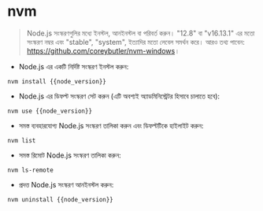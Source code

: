 # nvm

> Node.js সংস্করণগুলির মধ্যে ইনস্টল, আনইনস্টল বা পরিবর্ত করুন।
> "12.8" বা "v16.13.1" এর মতো সংস্করণ নম্বর এবং "stable", "system", ইত্যাদির মতো লেবেল সমর্থন করে।
> আরও তথ্য পাবেন: <https://github.com/coreybutler/nvm-windows>।

- Node.js এর একটি নির্দিষ্ট সংস্করণ ইনস্টল করুন:

`nvm install {{node_version}}`

- Node.js এর ডিফল্ট সংস্করণ সেট করুন (এটি অবশ্যই অ্যাডমিনিস্ট্রেটর হিসাবে চালাতে হবে):

`nvm use {{node_version}}`

- সমস্ত ব্যবহারযোগ্য Node.js সংস্করণ তালিকা করুন এবং ডিফল্টটিকে হাইলাইট করুন:

`nvm list`

- সমস্ত রিমোট Node.js সংস্করণ তালিকা করুন:

`nvm ls-remote`

- প্রদত্ত Node.js সংস্করণ আনইনস্টল করুন:

`nvm uninstall {{node_version}}`
